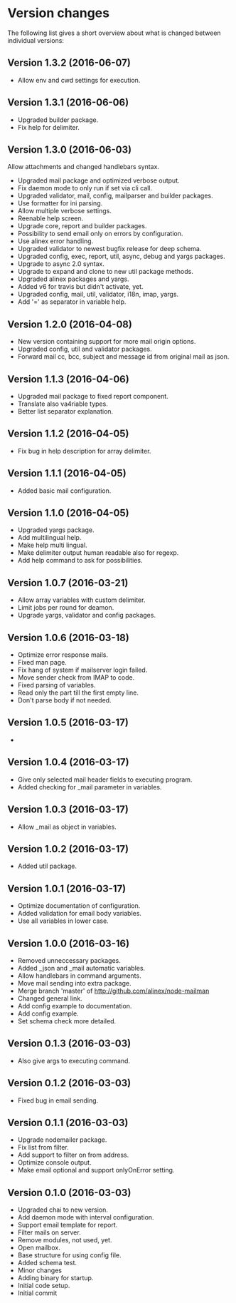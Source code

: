 Version changes
=================================================

The following list gives a short overview about what is changed between
individual versions:

Version 1.3.2 (2016-06-07)
-------------------------------------------------
- Allow env and cwd settings for execution.

Version 1.3.1 (2016-06-06)
-------------------------------------------------
- Upgraded builder package.
- Fix help for delimiter.

Version 1.3.0 (2016-06-03)
-------------------------------------------------
Allow attachments and changed handlebars syntax.

- Upgraded mail package and optimized verbose output.
- Fix daemon mode to only run if set via cli call.
- Upgraded validator, mail, config, mailparser and builder packages.
- Use formatter for ini parsing.
- Allow multiple verbose settings.
- Reenable help screen.
- Upgrade core, report and builder packages.
- Possibility to send email only on errors by configuration.
- Use alinex error handling.
- Upgraded validator to newest bugfix release for deep schema.
- Upgraded config, exec, report, util, async, debug and yargs packages.
- Upgrade to async 2.0 syntax.
- Upgrade to expand and clone to new util package methods.
- Upgraded alinex packages and yargs.
- Added v6 for travis but didn't activate, yet.
- Upgraded config, mail, util, validator, i18n, imap, yargs.
- Add '=' as separator in variable help.

Version 1.2.0 (2016-04-08)
-------------------------------------------------
- New version containing support for more mail origin options.
- Upgraded config, util and validator packages.
- Forward mail cc, bcc, subject and message id from original mail as json.

Version 1.1.3 (2016-04-06)
-------------------------------------------------
- Upgraded mail package to fixed report component.
- Translate also va4riable types.
- Better list separator explanation.

Version 1.1.2 (2016-04-05)
-------------------------------------------------
- Fix bug in help description for array delimiter.

Version 1.1.1 (2016-04-05)
-------------------------------------------------
- Added basic mail configuration.

Version 1.1.0 (2016-04-05)
-------------------------------------------------
- Upgraded yargs package.
- Add multilingual help.
- Make help multi lingual.
- Make delimiter output human readable also for regexp.
- Add help command to ask for possibilities.

Version 1.0.7 (2016-03-21)
-------------------------------------------------
- Allow array variables with custom delimiter.
- Limit jobs per round for deamon.
- Upgrade yargs, validator and config packages.

Version 1.0.6 (2016-03-18)
-------------------------------------------------
- Optimize error response mails.
- Fixed man page.
- Fix hang of system if mailserver login failed.
- Move sender check from IMAP to code.
- Fixed parsing of variables.
- Read only the part till the first empty line.
- Don't parse body if not needed.

Version 1.0.5 (2016-03-17)
-------------------------------------------------
- 

Version 1.0.4 (2016-03-17)
-------------------------------------------------
- Give only selected mail header fields to executing program.
- Added checking for _mail parameter in variables.

Version 1.0.3 (2016-03-17)
-------------------------------------------------
- Allow _mail as object in variables.

Version 1.0.2 (2016-03-17)
-------------------------------------------------
- Added util package.

Version 1.0.1 (2016-03-17)
-------------------------------------------------
- Optimize documentation of configuration.
- Added validation for email body variables.
- Use all variables in lower case.

Version 1.0.0 (2016-03-16)
-------------------------------------------------
- Removed unneccessary packages.
- Added _json and _mail automatic variables.
- Allow handlebars in command arguments.
- Move mail sending into extra package.
- Merge branch 'master' of http://github.com/alinex/node-mailman
- Changed general link.
- Add config example to documentation.
- Add config example.
- Set schema check more detailed.

Version 0.1.3 (2016-03-03)
-------------------------------------------------
- Also give args to executing command.

Version 0.1.2 (2016-03-03)
-------------------------------------------------
- Fixed bug in email sending.

Version 0.1.1 (2016-03-03)
-------------------------------------------------
- Upgrade nodemailer package.
- Fix list from filter.
- Add support to filter on from address.
- Optimize console output.
- Make email optional and support onlyOnError setting.

Version 0.1.0 (2016-03-03)
-------------------------------------------------
- Upgraded chai to new version.
- Add daemon mode with interval configuration.
- Support email template for report.
- Filter mails on server.
- Remove modules, not used, yet.
- Open mailbox.
- Base structure for using config file.
- Added schema test.
- Minor changes
- Adding binary for startup.
- Initial code setup.
- Initial commit

